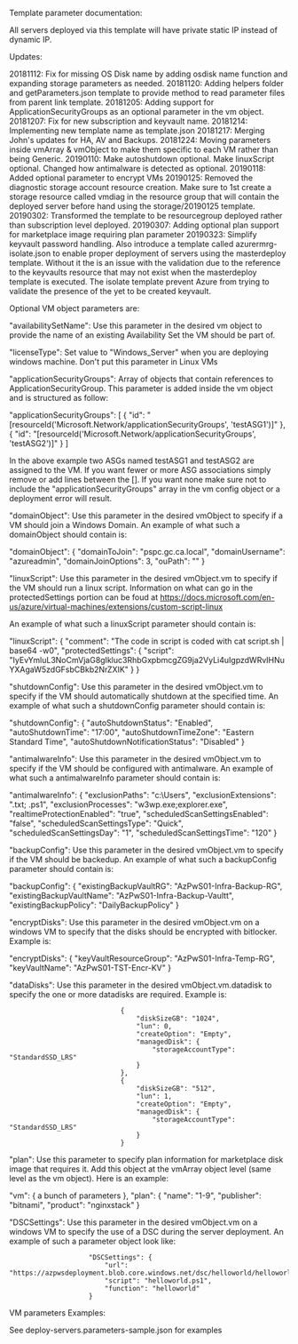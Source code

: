 Template parameter documentation:

All servers deployed via this template will have private static IP instead of dynamic IP.

Updates:

20181112: Fix for missing OS Disk name by adding osdisk name function and expanding storage parameters as needed.
20181120: Adding helpers folder and getParameters.json template to provide method to read parameter files from parent link template.
20181205: Adding support for ApplicationSecurityGroups as an optional parameter in the vm object.
20181207: Fix for new subscription and keyvault name.
20181214: Implementing new template name as template.json
20181217: Merging John's updates for HA, AV and Backups.
20181224: Moving parameters inside vmArray & vmObject to make them specific to each VM rather than being Generic.
20190110: Make autoshutdown optional. Make linuxScript optional. Changed how antimalware is detected as optional.
20190118: Added optional parameter to encrypt VMs
20190125: Removed the diagnostic storage account resource creation. Make sure to 1st create a storage resource called vmdiag in the resource group that will contain the deployed server before hand using the storage/20190125 template.
20190302: Transformed the template to be resourcegroup deployed rather than subscription level deployed.
20190307: Adding optional plan support for marketplace image requiring plan parameter
20190323: Simplify keyvault password handling. Also introduce a template called azurermrg-isolate.json to enable proper deployment of servers using the masterdeploy template. Without it the is an issue with the validation due to the reference to the keyvaults resource that may not exist when the masterdeploy template is executed. The isolate template prevent Azure from trying to validate the presence of the yet to be created keyvault.

Optional VM object parameters are:

"availabilitySetName": Use this parameter in the desired vm object to provide the name of an existing Availability Set the VM should be part of.

"licenseType": Set value to "Windows_Server" when you are deploying windows machine. Don't put this parameter in Linux VMs

"applicationSecurityGroups": Array of objects that contain references to ApplicationSecurityGroup. This parameter is added inside the vm object and is structured as follow:

"applicationSecurityGroups":    [
                                    { "id": "[resourceId('Microsoft.Network/applicationSecurityGroups', 'testASG1')]" },
                                    { "id": "[resourceId('Microsoft.Network/applicationSecurityGroups', 'testASG2')]" }
                                ]

In the above example two ASGs named testASG1 and testASG2 are assigned to the VM. If you want fewer or more ASG associations simply remove or add lines between the []. If you want none make sure not to include the "applicationSecurityGroups" array in the vm config object or a deployment error will result.

"domainObject": Use this parameter in the desired vmObject to specify if a VM should join a Windows Domain. An example of what such a domainObject should contain is:

"domainObject":     {
                        "domainToJoin": "pspc.gc.ca.local",
                        "domainUsername": "azureadmin",
                        "domainJoinOptions": 3,
                        "ouPath": ""
                    }

"linuxScript": Use this parameter in the desired vmObject.vm to specify if the VM should run a linux script. Information on what can go in the protectedSettings portion can be foud at https://docs.microsoft.com/en-us/azure/virtual-machines/extensions/custom-script-linux

An example of what such a linuxScript parameter should contain is:     

"linuxScript":          {
                            "comment": "The code in script is coded with cat script.sh | base64 -w0",
                            "protectedSettings": {
                                "script": "IyEvYmluL3NoCmVjaG8gIkluc3RhbGxpbmcgZG9ja2VyLi4uIgpzdWRvIHNuYXAgaW5zdGFsbCBkb2NrZXIK"
                            }
                        }

"shutdownConfig": Use this parameter in the desired vmObject.vm to specify if the VM should automatically shutdown at the specified time. An example of what such a shutdownConfig parameter should contain is:

"shutdownConfig":       {
                            "autoShutdownStatus": "Enabled",
                            "autoShutdownTime": "17:00",
                            "autoShutdownTimeZone": "Eastern Standard Time",
                            "autoShutdownNotificationStatus": "Disabled"
                        }

"antimalwareInfo": Use this parameter in the desired vmObject.vm to specify if the VM should be configured with antimalware. An example of what such a antimalwareInfo parameter should contain is:

"antimalwareInfo":      {
                            "exclusionPaths": "c:\\Users",
                            "exclusionExtensions": ".txt; .ps1",
                            "exclusionProcesses": "w3wp.exe;explorer.exe",
                            "realtimeProtectionEnabled": "true",
                            "scheduledScanSettingsEnabled": "false",
                            "scheduledScanSettingsType": "Quick",
                            "scheduledScanSettingsDay": "1",
                            "scheduledScanSettingsTime": "120"
                        }

"backupConfig": Use this parameter in the desired vmObject.vm to specify if the VM should be backedup. An example of what such a backupConfig parameter should contain is:

"backupConfig":     {
                        "existingBackupVaultRG": "AzPwS01-Infra-Backup-RG",
                        "existingBackupVaultName": "AzPwS01-Infra-Backup-Vaultt",
                        "existingBackupPolicy": "DailyBackupPolicy"
                    }

"encryptDisks": Use this parameter in the desired vmObject.vm on a windows VM to specify that the disks should be encrypted with bitlocker. Example is:

"encryptDisks":         {
                            "keyVaultResourceGroup": "AzPwS01-Infra-Temp-RG",
                            "keyVaultName": "AzPwS01-TST-Encr-KV"
                        }

"dataDisks": Use this parameter in the desired vmObject.vm.datadisk to specify the one or more datadisks are required. Example is:

                                {
                                    "diskSizeGB": "1024",
                                    "lun": 0,
                                    "createOption": "Empty",
                                    "managedDisk": {
                                        "storageAccountType": "StandardSSD_LRS"
                                    }
                                },
                                {
                                    "diskSizeGB": "512",
                                    "lun": 1,
                                    "createOption": "Empty",
                                    "managedDisk": {
                                        "storageAccountType": "StandardSSD_LRS"
                                    }
                                }

"plan": Use this parameter to specify plan information for marketplace disk image that requires it. Add this object at the vmArray object level (same level as the vm object). Here is an example:

"vm":               { 
                        a bunch of parameters
                    },
"plan":             {
                        "name": "1-9",
                        "publisher": "bitnami",
                        "product": "nginxstack"
                    }

"DSCSettings": Use this parameter in the desired vmObject.vm on a windows VM to specify the use of a DSC during the server deployment. An example of such a parameter object look like:

                        "DSCSettings": {
                            "url": "https://azpwsdeployment.blob.core.windows.net/dsc/helloworld/helloworld.zip",
                            "script": "helloworld.ps1",
                            "function": "helloworld"
                        }

VM parameters Examples:

See deploy-servers.parameters-sample.json for examples